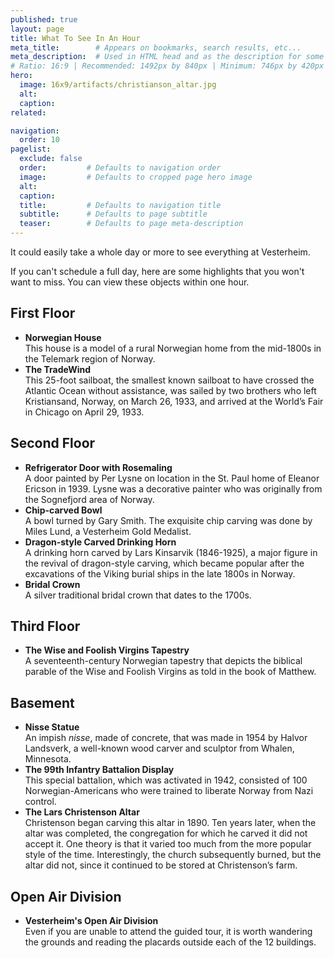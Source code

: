 ```yaml
---
published: true
layout: page
title: What To See In An Hour
meta_title:        # Appears on bookmarks, search results, etc...
meta_description:  # Used in HTML head and as the description for some search engines
# Ratio: 16:9 | Recommended: 1492px by 840px | Minimum: 746px by 420px
hero:
  image: 16x9/artifacts/christianson_altar.jpg
  alt:
  caption:
related:

navigation:
  order: 10
pagelist:
  exclude: false
  order:         # Defaults to navigation order  
  image:         # Defaults to cropped page hero image
  alt:
  caption:
  title:         # Defaults to navigation title
  subtitle:      # Defaults to page subtitle
  teaser:        # Defaults to page meta-description  
---
```

It could easily take a whole day or more to see everything at Vesterheim.

If you can't schedule a full day, here are some highlights that you won't want to miss. You can view these objects within one hour.

First Floor
-----------
- **Norwegian House**<br />
  This house is a model of a rural Norwegian home from the mid-1800s in the Telemark region of Norway.
- **The TradeWind**<br />
  This 25-foot sailboat, the smallest known sailboat to have crossed the Atlantic Ocean without assistance, was sailed by two brothers who left Kristiansand, Norway, on March 26, 1933, and arrived at the World’s Fair in Chicago on April 29, 1933.

Second Floor
------------
- **Refrigerator Door with Rosemaling**<br />
  A door painted by Per Lysne on location in the St. Paul home of Eleanor Ericson in 1939. Lysne was a decorative painter who was originally from the Sognefjord area of Norway.
- **Chip-carved Bowl**<br />
  A bowl turned by Gary Smith. The exquisite chip carving was done by Miles Lund, a Vesterheim Gold Medalist.
- **Dragon-style Carved Drinking Horn**<br />
  A drinking horn carved by Lars Kinsarvik (1846-1925), a major figure in the revival of dragon-style carving, which became popular after the excavations of the Viking burial ships in the late 1800s in Norway.
- **Bridal Crown**<br />
  A silver traditional bridal crown that dates to the 1700s.

Third Floor
-----------
- **The Wise and Foolish Virgins Tapestry**<br />
  A seventeenth-century Norwegian tapestry that depicts the biblical parable of the Wise and Foolish Virgins as told in the book of Matthew.

Basement
--------
- **Nisse Statue**<br />
  An impish *nisse*, made of concrete, that was made in 1954 by Halvor Landsverk, a well-known wood carver and sculptor from Whalen, Minnesota.
- **The 99th Infantry Battalion Display**<br />
  This special battalion, which was activated in 1942, consisted  of 100 Norwegian-Americans who were trained to liberate Norway from Nazi control.
- **The Lars Christenson Altar**<br />
  Christenson began carving this altar in 1890. Ten years later, when the altar was completed, the congregation for which he carved it did not accept it. One theory is that it varied too much from the more popular style of the time. Interestingly, the church subsequently burned, but the altar did not, since it continued to be stored at Christenson’s farm.

Open Air Division
-----------------
- **Vesterheim's Open Air Division**<br />
  Even if you are unable to attend the guided tour, it is worth wandering the grounds and reading the placards outside each of the 12 buildings.